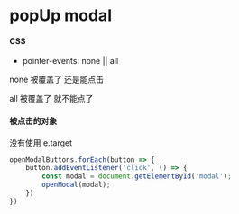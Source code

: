 # popUp modal

#### CSS
* pointer-events: none || all
<p>none 被覆盖了 还是能点击</p>
<p>all 被覆盖了 就不能点了

#### 被点击的对象
<p>没有使用 e.target<p>

``` javascript
openModalButtons.forEach(button => {
    button.addEventListener('click', () => {
        const modal = document.getElementById('modal');
        openModal(modal);
    })
})
```